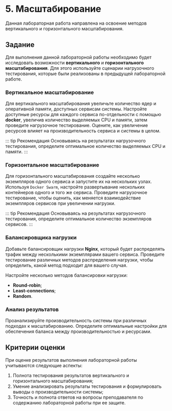 # 5. Масштабирование

Данная лабораторная работа направлена на освоение методов вертикального и горизонтального масштабирования.

## Задание

Для выполнения данной лабораторной работы необходимо будет исследовать возможности **вертикального** и **горизонтального масштабирования**. Для этого используйте сценарии нагрузочного тестирования, которые были реализованы в предыдущей лабораторной работе.

### Вертикальное масштабирование

Для вертикального масштабирования увеличьте количество ядер и оперативной памяти, доступных сервисам системы. Настройте доступные ресурсы для каждого сервиса по-отдельности с помощью **docker**, увеличив количество выделяемых CPU и памяти, затем проведите нагрузочное тестирование. Оцените, как увеличение ресурсов влияет на производительность сервиса и системы в целом.

::: tip Рекомендация
Основываясь на результатах нагрузочного тестирования, определите оптимальное количество выделяемых CPU и памяти.
:::

### Горизонтальное масштабирование

Для горизонтального масштабирования создайте несколько экземпляров одного сервиса и запустите их на нескольких узлах. Используя `Docker Swarm`, настройте развертывание нескольких контейнеров одного и того же сервиса. Проведите нагрузочное тестирование, чтобы оценить, как меняется взаимодействие экземпляров сервисов при увеличении нагрузки.

::: tip Рекомендация
Основываясь на результатах нагрузочного тестирования, определите оптимальное количество экземпляров сервисов.
:::

### Балансировщика нагрузки

Добавьте балансировщик нагрузки **Nginx**, который будет распределять трафик между несколькими экземплярами вашего сервиса. Проведите тестирование различных методов распределения нагрузки, чтобы определить, какой метод подходит для вашего случая.

Настройте несколько методов балансировки нагрузки:
- **Round-robin**;
- **Least-connections**;
- **Random**.

### Анализ результатов

Проанализируйте производительность системы при различных подходах к масштабированию. Определите оптимальные настройки для обеспечения баланса между производительностью и ресурсами. 

## Критерии оценки

При оценке результатов выполнения лабораторной работы учитываются следующие аспекты:

1. Полнота тестирования результатов вертикального и горизонтального масштабирования;
1. Умение анализировать результаты тестирования и формулировать выводы о производительности системы;
1. Точность и полнота ответов на вопросы преподавателя по содержанию лабораторной работы при ее защите.
